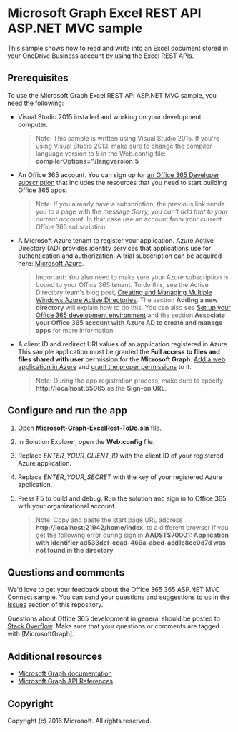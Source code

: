 # Microsoft Graph Excel REST API ASP.NET MVC sample

This sample shows how to  read and write into an Excel document stored in your OneDrive Business account by using the Excel REST APIs.

## Prerequisites


To use the Microsoft Graph Excel REST API ASP.NET MVC sample, you need the following:
* Visual Studio 2015 installed and working on your development computer. 

     > Note: This sample is written using Visual Studio 2015. If you're using Visual Studio 2013, make sure to change the compiler language version to 5 in the Web.config file:  **compilerOptions="/langversion:5**
* An Office 365 account. You can sign up for [an Office 365 Developer subscription](https://portal.office.com/Signup/Signup.aspx?OfferId=6881A1CB-F4EB-4db3-9F18-388898DAF510&DL=DEVELOPERPACK&ali=1#0) that includes the resources that you need to start building Office 365 apps.

     > Note: If you already have a subscription, the previous link sends you to a page with the message *Sorry, you can’t add that to your current account*. In that case use an account from your current Office 365 subscription.
* A Microsoft Azure tenant to register your application. Azure Active Directory (AD) provides identity services that applications use for authentication and authorization. A trial subscription can be acquired here: [Microsoft Azure](https://account.windowsazure.com/SignUp).

     > Important: You also need to make sure your Azure subscription is bound to your Office 365 tenant. To do this, see the Active Directory team's blog post, [Creating and Managing Multiple Windows Azure Active Directories](http://blogs.technet.com/b/ad/archive/2013/11/08/creating-and-managing-multiple-windows-azure-active-directories.aspx). The section **Adding a new directory** will explain how to do this. You can also see [Set up your Office 365 development environment](https://msdn.microsoft.com/office/office365/howto/setup-development-environment#bk_CreateAzureSubscription) and the section **Associate your Office 365 account with Azure AD to create and manage apps** for more information.
* A client ID and redirect URI values of an application registered in Azure. This sample application must be granted the **Full access to files and files shared with user** permission for the **Microsoft Graph**. [Add a web application in Azure](https://msdn.microsoft.com/office/office365/HowTo/add-common-consent-manually#bk_RegisterWebApp) and [grant the proper permissions](https://github.com/OfficeDev/O365-AspNetMVC-Microsoft-Graph-Connect/wiki/Grant-permissions-to-the-Connect-application-in-Azure) to it.

     > Note: During the app registration process, make sure to specify **http://localhost:55065** as the **Sign-on URL**.  

## Configure and run the app
1. Open **Microsoft-Graph-ExcelRest-ToDo.sln** file. 
2. In Solution Explorer, open the **Web.config** file. 
3. Replace *ENTER_YOUR_CLIENT_ID* with the client ID of your registered Azure application.
4. Replace *ENTER_YOUR_SECRET* with the key of your registered Azure application.
3. Press F5 to build and debug. Run the solution and sign in to Office 365 with your organizational account.

     > Note: Copy and paste the start page URL address **http://localhost:21942/home/index**, to a different browser if you get the following error during sign in:**AADSTS70001: Application with identifier ad533dcf-ccad-469a-abed-acd1c8cc0d7d was not found in the directory**.

## Questions and comments

We'd love to get your feedback about the Office 365 365 ASP.NET MVC Connect sample. You can send your questions and suggestions to us in the [Issues](https://github.com/OfficeDev/Microsoft-Graph-ASPNET-ExcelREST-ToDo/issues) section of this repository.

Questions about Office 365 development in general should be posted to [Stack Overflow](http://stackoverflow.com/questions/tagged/MicrosoftGraph). Make sure that your questions or comments are tagged with [MicrosoftGraph].
  
## Additional resources

* [Microsoft Graph documentation](http://graph.microsoft.io)
* [Microsoft Graph API References](http://graph.microsoft.io/docs/api-reference/v1.0)


## Copyright
Copyright (c) 2016 Microsoft. All rights reserved.